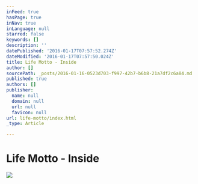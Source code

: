 ```yaml
---
inFeed: true
hasPage: true
inNav: true
inLanguage: null
starred: false
keywords: []
description: ''
datePublished: '2016-01-17T07:57:52.274Z'
dateModified: '2016-01-17T07:57:50.024Z'
title: Life Motto - Inside
author: []
sourcePath: _posts/2016-01-16-0523d703-f997-42b7-b6b8-21a7df2c6a84.md
published: true
authors: []
publisher:
  name: null
  domain: null
  url: null
  favicon: null
url: life-motto/index.html
_type: Article

---
```

# Life Motto - Inside
![](https://s3-us-west-2.amazonaws.com/the-grid-img/p/d7870157f601022986227654acc077c2f263b034.jpg)